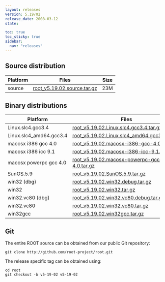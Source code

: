 ```yaml
---
layout: releases
version: 5.19/02
release_date: 2008-03-12
state:

toc: true
toc_sticky: true
sidebar:
  nav: "releases"
---
```



## Source distribution

| Platform       | Files | Size |
|-----------|-------|-----|
| source | [root_v5.19.02.source.tar.gz](https://root.cern.ch/download/root_v5.19.02.source.tar.gz) |  23M |


## Binary distributions

| Platform       | Files | Size |
|-----------|-------|-----|
| Linux.slc4.gcc3.4 | [root_v5.19.02.Linux.slc4.gcc3.4.tar.gz](https://root.cern.ch/download/root_v5.19.02.Linux.slc4.gcc3.4.tar.gz) |  42M |
| Linux.slc4_amd64.gcc3.4 | [root_v5.19.02.Linux.slc4_amd64.gcc3.4.tar.gz](https://root.cern.ch/download/root_v5.19.02.Linux.slc4_amd64.gcc3.4.tar.gz) |  44M |
| macosx i386 gcc 4.0 | [root_v5.19.02.macosx-i386-gcc-4.0.tar.gz](https://root.cern.ch/download/root_v5.19.02.macosx-i386-gcc-4.0.tar.gz) |  42M |
| macosx i386 icc 9.1 | [root_v5.19.02.macosx-i386-icc-9.1.tar.gz](https://root.cern.ch/download/root_v5.19.02.macosx-i386-icc-9.1.tar.gz) |  47M |
| macosx powerpc gcc 4.0 | [root_v5.19.02.macosx-powerpc-gcc-4.0.tar.gz](https://root.cern.ch/download/root_v5.19.02.macosx-powerpc-gcc-4.0.tar.gz) |  43M |
| SunOS.5.9 | [root_v5.19.02.SunOS.5.9.tar.gz](https://root.cern.ch/download/root_v5.19.02.SunOS.5.9.tar.gz) |  46M |
| win32 (dbg) | [root_v5.19.02.win32.debug.tar.gz](https://root.cern.ch/download/root_v5.19.02.win32.debug.tar.gz) |  80M |
| win32 | [root_v5.19.02.win32.tar.gz](https://root.cern.ch/download/root_v5.19.02.win32.tar.gz) |  42M |
| win32.vc80 (dbg) | [root_v5.19.02.win32.vc80.debug.tar.gz](https://root.cern.ch/download/root_v5.19.02.win32.vc80.debug.tar.gz) |  98M |
| win32.vc80 | [root_v5.19.02.win32.vc80.tar.gz](https://root.cern.ch/download/root_v5.19.02.win32.vc80.tar.gz) |  43M |
| win32gcc | [root_v5.19.02.win32gcc.tar.gz](https://root.cern.ch/download/root_v5.19.02.win32gcc.tar.gz) |  46M |


## Git
The entire ROOT source can be obtained from our public Git repository:

~~~
git clone http://github.com/root-project/root.git
~~~
The release specific tag can be obtained using:
~~~
cd root
git checkout -b v5-19-02 v5-19-02
~~~

